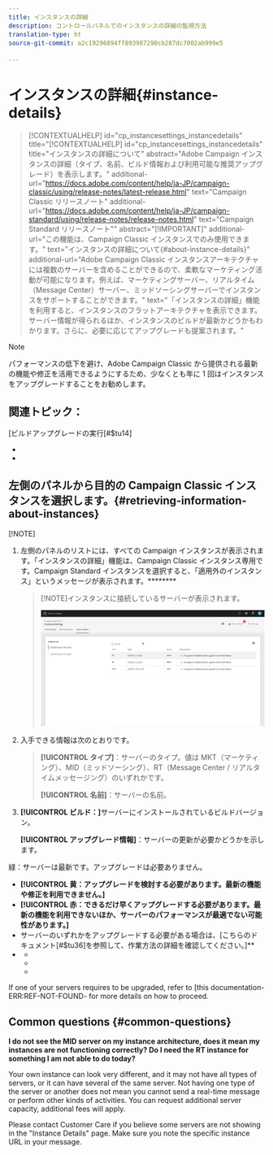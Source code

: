 ```yaml
---
title: インスタンスの詳細
description: コントロールパネルでのインスタンスの詳細の監視方法
translation-type: ht
source-git-commit: a2c19296894ff893987290cb287dc7002ab999e5

---
```



# インスタンスの詳細{#instance-details}

>[!CONTEXTUALHELP]
>id="cp_instancesettings_instancedetails"
>title="[!CONTEXTUALHELP]
>id=&quot;cp_instancesettings_instancedetails&quot;
>title=&quot;インスタンスの詳細について&quot;
>abstract=&quot;Adobe Campaign インスタンスの詳細（タイプ、名前、ビルド情報および利用可能な推奨アップグレード）を表示します。&quot;
>additional-url=&quot;https://docs.adobe.com/content/help/ja-JP/campaign-classic/using/release-notes/latest-release.html&quot; text=&quot;Campaign Classic リリースノート&quot;
>additional-url=&quot;https://docs.adobe.com/content/help/ja-JP/campaign-standard/using/release-notes/release-notes.html&quot; text=&quot;Campaign Standard リリースノート&quot;"
>abstract="[!IMPORTANT]"
>additional-url="この機能は、Campaign Classic インスタンスでのみ使用できます。" text="インスタンスの詳細について{#about-instance-details}"
>additional-url="Adobe Campaign Classic インスタンスアーキテクチャには複数のサーバーを含めることができるので、柔軟なマーケティング活動が可能になります。例えば、マーケティングサーバー、リアルタイム（Message Center）サーバー、ミッドソーシングサーバーでインスタンスをサポートすることができます。" text="「インスタンスの詳細」機能を利用すると、インスタンスのフラットアーキテクチャを表示できます。サーバー情報が得られるほか、インスタンスのビルドが最新かどうかもわかります。さらに、必要に応じてアップグレードも提案されます。"

>[!NOTE]
>
>パフォーマンスの低下を避け、Adobe Campaign Classic から提供される最新の機能や修正を活用できるようにするため、少なくとも年に 1 回はインスタンスをアップグレードすることをお勧めします。

## **関連トピック：**

[ビルドアップグレードの実行[#$tu14]



>
>
>



* 
* 

## 左側のパネルから目的の Campaign Classic インスタンスを選択します。{#retrieving-information-about-instances}

[!NOTE]

1. 左側のパネルのリストには、すべての Campaign インスタンスが表示されます。「インスタンスの詳細」機能は、Campaign Classic インスタンス専用です。Campaign Standard インスタンスを選択すると、「適用外のインスタンス」というメッセージが表示されます。********

   >[!NOTE]インスタンスに接続しているサーバーが表示されます。
   >
   >![](assets/instance_details.png)

1. 入手できる情報は次のとおりです。

   >**[!UICONTROL タイプ]**：サーバーのタイプ。値は MKT（マーケティング）、MID（ミッドソーシング）、RT（Message Center / リアルタイムメッセージング）のいずれかです。
   >
   >**[!UICONTROL 名前]**：サーバーの名前。

1. **[!UICONTROL ビルド：]**&#x200B;サーバーにインストールされているビルドバージョン。

   **[!UICONTROL アップグレード情報]**：サーバーの更新が必要かどうかを示します。

緑：サーバーは最新です。アップグレードは必要ありません。

* **[!UICONTROL 黄：アップグレードを検討する必要があります。最新の機能や修正を利用できません。]**
* **[!UICONTROL 赤：できるだけ早くアップグレードする必要があります。最新の機能を利用できないほか、サーバーのパフォーマンスが最適でない可能性があります。]**
* サーバーのいずれかをアップグレードする必要がある場合は、[こちらのドキュメント[#$tu36]を参照して、作業方法の詳細を確認してください。]**
* 
   * 
   * 
   * 

If one of your servers requires to be upgraded, refer to [this documentation-ERR:REF-NOT-FOUND- for more details on how to proceed.

## Common questions {#common-questions}

**I do not see the MID server on my instance architecture, does it mean my instances are not functioning correctly? Do I need the RT instance for something I am not able to do today?**

Your own instance can look very different, and it may not have all types of servers, or it can have several of the same server. Not having one type of the server or another does not mean you cannot send a real-time message or perform other kinds of activities. You can request additional server capacity, additional fees will apply.

Please contact Customer Care if you believe some servers are not showing in the &quot;Instance Details&quot; page. Make sure you note the specific instance URL in your message.
